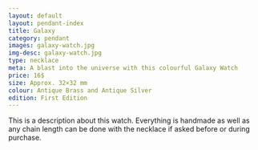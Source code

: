 ```yaml
---
layout: default
layout: pendant-index
title: Galaxy
category: pendant
images: galaxy-watch.jpg
img-desc: galaxy-watch.jpg
type: necklace
meta: A blast into the universe with this colourful Galaxy Watch
price: 16$
size: Approx. 32×32 mm
colour: Antique Brass and Antique Silver
edition: First Edition
---
```

This is a description about this watch. Everything is handmade as well as any chain length can be done with the necklace if asked before or during purchase.
